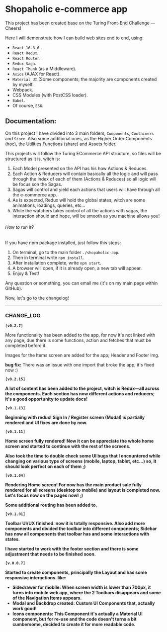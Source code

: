 <h1> Shopaholic e-commerce app </h1>

<p> This project has been created base on the Turing Front-End Challenge –– Cheers! </p>

<p> Here I will demonstrate how I can build web sites end to end, using: </p>
<ul>
  <li><code>React 16.8.6</code>.</li>
  <li><code>React Redux</code>.</li>
  <li><code>React Router</code>.</li>
  <li><code>Redux Saga</code>.</li>
  <li><code>React Thunk</code> (as a Middleware).</li>
  <li><code>Axios</code> (AJAX for React).</li>
  <li><code>Material UI</code> (Some components; the majority are components created by myself.</li>
  <li>Webpack.</li>
  <li>CSS Modules (with PostCSS loader).</li>
  <li><code>Babel</code>.</li>
  <li>Of course, <code>ES6</code>.</li>
</ul>

<h2>Documentation:</h2>

<p>On this project I have divided into 3 main folders, <code>Components</code>, <code>Containers</code> and <code>Store</code>. Also some additional ones, as the Higher Order Components (hoc), the Utilities Functions (share) and Assets folder.</p>

<p>This projects will follow the Turing ECommerce API structure, so files will be structured as it is, witch is:</p>

<ol>
  <li>Each Model presented on the API has his how Actions & Reduces.</li>
  <li>Each Action & Reducers will contain basically all the logic and will pass through the index of each of them (Actions & Reduces) so all logic will be focus son the Sagas.</li>
  <li>Sagas will control and yield each actions that users will have through all the e-commerce app.</li>
  <li>As is expected, Redux will hold the global states, witch are some animations, loadings, queries, etc...</li>
  <li>While the watchers takes control of all the actions with sagas, the interaction should and hope, will be smooth as you machine allows you!</li>
</ol>

<h6>How to run it?</h6>

<p>If you have npm package installed, just follow this steps:</p>
<ol>
  <li>On terminal, go to the main folder <code>./shopaholic-app</code>.</li>
  <li>Then in terminal write <code>npm install</code>.</li>
  <li>After installation complete, write <code>npm start</code>.</li>
  <li>A browser will open, if it is already open, a new tab will appear.</li>
  <li>Enjoy & Test!</li>
</ol>

<p>Any question or something, you can email me (it's on my main page within GitHub).</p>

<p>Now, let's go to the changelog!</p>

<hr/>

<h3>CHANGE_LOG</h3>

<b><code>[v0.2.7]</code></b>

More functionality has been added to the app, for now it's not linked with any page, due there is some functions, action and fetches that must be completed before it.

Images for the Items screen are added for the app; Header and Footer Img.

<b>bug fix:</b> There was an issue with one import that broke the app; it's fixed now :)

<b><code>[v0.2.15]</code><b>

A lot of content has been added to the project, witch is Redux––all across the components. Each section has now different actions and reducers; it's a good opportunity to update docs!

<b><code>[v0.1.13]</code></b>

Beginning with redux! Sign In / Register screen (Modal) is partially rendered and UI fixes are done by now.

<b><code>[v0.1.11]</code></b>

Home screen fully rendered! Now it can be appreciate the whole home screen and started to continue with the rest of the screens.

Also took the time to double check some UI bugs that I encountered while changing on various type of screens (mobile, laptop, tablet, etc...) so, it should look perfect on each of them ;)

<b><code>[v0.1.04]</code></b>

Rendering Home screen! For now has the main product sale fully rendered for all screens (desktop to mobile) and layout is completed now. Let's focus now on the pages now! ;)

Some additional routing has been added to.

<b><code>[v0.1.01]</code></b>

Toolbar UI/UX finished. now it is totally responsive. Also add more components and divided the toolbar into different components; Sidebar has now all components that toolbar has and some interactions with states.

I have started to work with the footer section and there is some adjustment that needs to be finished soon.

<b><code>[v.0.0.7]</code></b>

Started to create components, principally the Layout and has some responsive interactions. like:
<ul>
  <li><b>Sidedrawer for mobile:</b> When screen width is lower than 700px, it turns into mobile web app, where the 2 Toolbars disappears and some of the Navigation Items appears.</li>
  <li><b>Modal and Backdrop created:</b> Custom UI Components that, actually work good!</li>
  <li><b>Icons components:</b> This Component it's actually a Material UI component, but for re-use and the code doesn't turns a bit cumbersome, decided to create it for more readable code.</li>
</ul>
